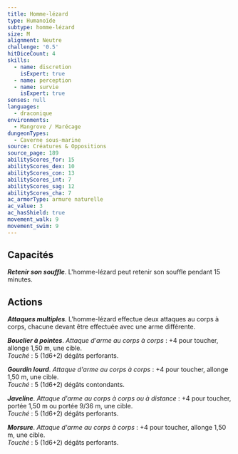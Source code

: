 ```yaml
---
title: Homme-lézard
type: Humanoïde
subtype: homme-lézard
size: M
alignment: Neutre
challenge: '0.5'
hitDiceCount: 4
skills:
  - name: discretion
    isExpert: true
  - name: perception
  - name: survie
    isExpert: true
senses: null
languages:
  - draconique
environments:
  - Mangrove / Marécage
dungeonTypes:
  - Caverne sous-marine
source: Créatures & Oppositions
source_page: 189
abilityScores_for: 15
abilityScores_dex: 10
abilityScores_con: 13
abilityScores_int: 7
abilityScores_sag: 12
abilityScores_cha: 7
ac_armorType: armure naturelle
ac_value: 3
ac_hasShield: true
movement_walk: 9
movement_swim: 9
---
```

## Capacités
_**Retenir son souffle**_. L'homme-lézard peut retenir son souffle pendant 15 minutes.

## Actions
_**Attaques multiples**_. L'homme-lézard effectue deux attaques au corps à corps, chacune devant être effectuée avec une arme différente.

_**Bouclier à pointes**_. _Attaque d'arme au corps à corps_ : +4 pour toucher, allonge 1,50 m, une cible.  
_Touché_ : 5 (1d6+2) dégâts perforants.

_**Gourdin lourd**_. _Attaque d'arme au corps à corps_ : +4 pour toucher, allonge 1,50 m, une cible.  
_Touché_ : 5 (1d6+2) dégâts contondants.

_**Javeline**_. _Attaque d'arme au corps à corps ou à distance_ : +4 pour toucher, portée 1,50 m ou portée 9/36 m, une cible.  
_Touché_ : 5 (1d6+2) dégâts perforants.

_**Morsure**_. _Attaque d'arme au corps à corps_ : +4 pour toucher, allonge 1,50 m, une cible.  
_Touché_ : 5 (1d6+2) dégâts perforants.
